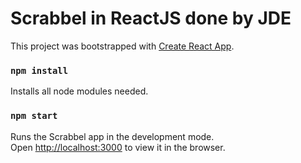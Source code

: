 # Scrabbel in ReactJS done by  JDE

This project was bootstrapped with [Create React App](https://github.com/facebook/create-react-app).

### `npm install`
Installs all node modules needed.
### `npm start`
Runs the Scrabbel app in the development mode.\
Open [http://localhost:3000](http://localhost:3000) to view it in the browser.